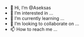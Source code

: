 - 👋 Hi, I’m @Aseksas
- 👀 I’m interested in ...
- 🌱 I’m currently learning ...
- 💞️ I’m looking to collaborate on ...
- 📫 How to reach me ...

<!---
Aseksas/Aseksas is a ✨ special ✨ repository because its `README.md` (this file) appears on your GitHub profile.
You can click the Preview link to take a look at your changes.
--->
